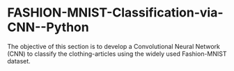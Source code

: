 # FASHION-MNIST-Classification-via-CNN--Python
The objective of this section is to develop a Convolutional Neural Network (CNN) to classify the clothing-articles using the widely used Fashion-MNIST dataset.
